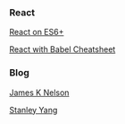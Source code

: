 ### React

[React on ES6+](https://babeljs.io/blog/2015/06/07/react-on-es6-plus)

[React with Babel Cheatsheet](http://jamesknelson.com/react-babel-cheatsheet)

### Blog

[James K Nelson](http://jamesknelson.com)

[Stanley Yang](https://www.stanleycyang.com/tutorials)
